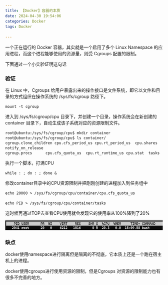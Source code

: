 ```yaml
---
title: 【Docker】容器的本质
date: 2024-04-30 19:54:06
categories: Docker
tags: Docker

---
```


一个正在运行的 Docker 容器，其实就是一个启用了多个 Linux Namespace 的应用进程，而这个进程能够使用的资源量，则受 Cgroups 配置的限制。

下面通过一个小实验证明这句话

<!-- more --> 

### 验证

在 Linux 中，Cgroups 给用户暴露出来的操作接口是文件系统，即它以文件和目录的方式组织在操作系统的 /sys/fs/cgroup 路径下。

```
mount -t cgroup 
```

进入到 /sys/fs/cgroup/cpu 目录下，并创建一个目录，操作系统会在新创建的 container 目录下，自动生成该子系统对应的资源限制文件。

```
root@ubuntu:/sys/fs/cgroup/cpu$ mkdir container
root@ubuntu:/sys/fs/cgroup/cpu$ ls container/
cgroup.clone_children cpu.cfs_period_us cpu.rt_period_us  cpu.shares notify_on_release
cgroup.procs      cpu.cfs_quota_us  cpu.rt_runtime_us cpu.stat  tasks
```

执行一个脚本，打满CPU

```
while : ; do : ; done &
```

修改container目录中的CPU资源限制并把刚刚创建的进程加入到任务组中

```
echo 20000 > /sys/fs/cgroup/cpu/container/cpu.cfs_quota_us

echo PID > /sys/fs/cgroup/cpu/container/tasks 
```

这时候再通过TOP去查看CPU使用就会发现它的使用率从100%降到了20%

[![img](https://raw.githubusercontent.com/Alexhuihui/photo/main/20240430101156.png)](https://raw.githubusercontent.com/Alexhuihui/photo/main/20240430101156.png)

### 缺点

docker使用namespace进行隔离但是隔离的不彻底，它本质上还是一个跑在宿主机上的进程。

docker使用cgroups进行使用资源的限制，但是Cgroups 对资源的限制能力也有很多不完善的地方。